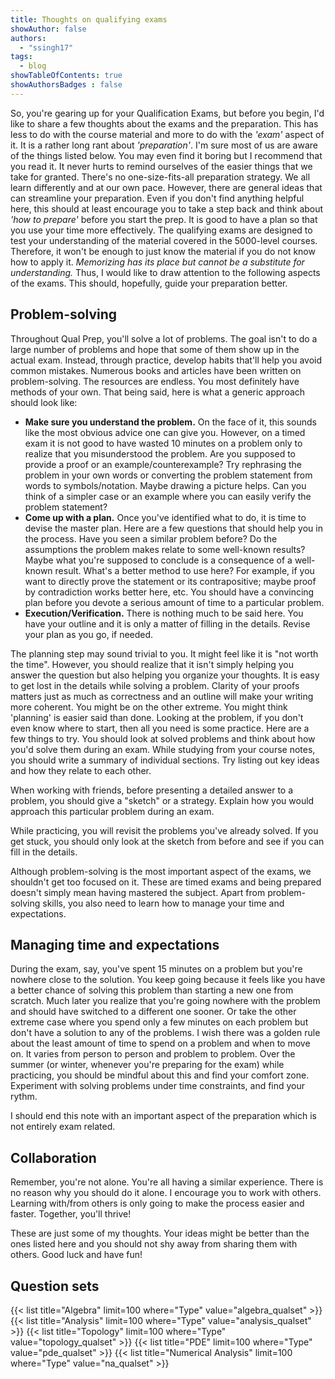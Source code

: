 ```yaml
---
title: Thoughts on qualifying exams
showAuthor: false
authors:
  - "ssingh17"
tags:
  - blog
showTableOfContents: true
showAuthorsBadges : false
---
```



So, you're gearing up for your Qualification Exams, but before you begin, I'd like to share a few thoughts about the exams and the preparation. This has less to do with the course material and more to do with the _'exam'_ aspect of it. It is a rather long rant about _'preparation'_. I'm sure most of us are aware of the things listed below. You may even find it boring but I recommend that you read it. It never hurts to remind ourselves of the easier things that we take for granted.
There's no one-size-fits-all preparation strategy. We all learn differently and at our own pace. However, there are general ideas that can streamline your preparation. Even if you don't find anything helpful here, this should at least encourage you to take a step back and think about _'how to prepare'_ before you start the prep. It is good to have a plan so that you use your time more effectively.
The qualifying exams are designed to test your understanding of the material covered in the 5000-level courses. Therefore, it won't be enough to just know the material if you do not know how to apply it. *Memorizing has its place but cannot be a substitute for understanding.* Thus, I would like to draw attention to the following aspects of the exams. This should, hopefully, guide your preparation better.

## Problem-solving

Throughout Qual Prep, you'll solve a lot of problems. The goal isn't to do a large number of problems and hope that some of them show up in the actual exam. Instead, through practice, develop habits that'll help you avoid common mistakes. Numerous books and articles have been written on problem-solving. The resources are endless. You most definitely have methods of your own. That being said, here is what a generic approach should look like:
* **Make sure you understand the problem.** On the face of it, this sounds like the most obvious advice one can give you. However, on a timed exam it is not good to have wasted 10 minutes on a problem only to realize that you misunderstood the problem. Are you supposed to provide a proof or an example/counterexample? Try rephrasing the problem in your own words or converting the problem statement from words to symbols/notation. Maybe drawing a picture helps. Can you think of a simpler case or an example where you can easily verify the problem statement?
* **Come up with a plan.** Once you've identified what to do, it is time to devise the master plan. Here are a few questions that should help you in the process. Have you seen a similar problem before? Do the assumptions the problem makes relate to some well-known results? Maybe what you're supposed to conclude is a consequence of a well-known result. What's a better method to use here? For example, if you want to directly prove the statement or its contrapositive; maybe proof by contradiction works better here, etc. You should have a convincing plan before you devote a serious amount of time to a particular problem.
* **Execution/Verification.** There is nothing much to be said here. You have your outline and it is only a matter of filling in the details. Revise your plan as you go, if needed.

The planning step may sound trivial to you. It might feel like it is "not worth the time". However, you should realize that it isn't simply helping you answer the question but also helping you organize your thoughts. It is easy to get lost in the details while solving a problem. Clarity of your proofs matters just as much as correctness and an outline will make your writing more coherent.
You might be on the other extreme. You might think 'planning' is easier said than done. Looking at the problem, if you don't even know where to start, then all you need is some practice. Here are a few things to try. You should look at solved problems and think about how you'd solve them during an exam. While studying from your course notes, you should write a summary of individual sections. Try listing out key ideas and how they relate to each other.

When working with friends, before presenting a detailed answer to a problem, you should give a "sketch" or a strategy. Explain how you would approach this particular problem during an exam.

While practicing, you will revisit the problems you've already solved. If you get stuck, you should only look at the sketch from before and see if you can fill in the details.

Although problem-solving is the most important aspect of the exams, we shouldn't get too focused on it. These are timed exams and being prepared doesn't simply mean having mastered the subject. Apart from problem-solving skills, you also need to learn how to manage your time and expectations.

## Managing time and expectations

During the exam, say, you've spent 15 minutes on a problem but you're nowhere close to the solution. You keep going because it feels like you have a better chance of solving this problem than starting a new one from scratch. Much later you realize that you're going nowhere with the problem and should have switched to a different one sooner. Or take the other extreme case where you spend only a few minutes on each problem but don't have a solution to any of the problems. I wish there was a golden rule about the least amount of time to spend on a problem and when to move on. It varies from person to person and problem to problem. Over the summer (or winter, whenever you're preparing for the exam) while practicing, you should be mindful about this and find your comfort zone. Experiment with solving problems under time constraints, and find your rythm.

I should end this note with an important aspect of the preparation which is not entirely exam related.

## Collaboration

Remember, you're not alone. You're all having a similar experience. There is no reason why you should do it alone. I encourage you to work with others. Learning with/from others is only going to make the process easier and faster. Together, you'll thrive!

These are just some of my thoughts. Your ideas might be better than the ones listed here and you should not shy away from sharing them with others. Good luck and have fun!

## Question sets

{{< list title="Algebra" limit=100 where="Type"            value="algebra_qualset" >}}
{{< list title="Analysis" limit=100 where="Type"           value="analysis_qualset" >}}
{{< list title="Topology" limit=100 where="Type"           value="topology_qualset" >}}
{{< list title="PDE" limit=100 where="Type"                value="pde_qualset" >}}
{{< list title="Numerical Analysis" limit=100 where="Type" value="na_qualset" >}}
